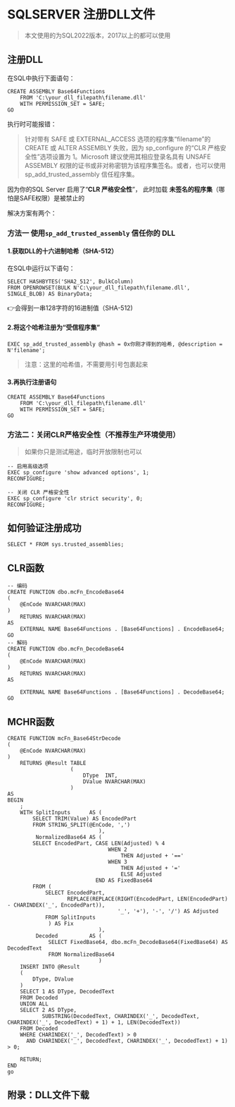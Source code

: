 # SQLSERVER 注册DLL文件

> 本文使用的为SQL2022版本，2017以上的都可以使用

## 注册DLL

在SQL中执行下面语句：

```tsql
CREATE ASSEMBLY Base64Functions
	FROM 'C:\your_dll_filepath\filename.dll'
	WITH PERMISSION_SET = SAFE;
GO
```

执行时可能报错：
> 针对带有 SAFE 或 EXTERNAL_ACCESS 选项的程序集“filename”的 CREATE 或 ALTER ASSEMBLY 失败，因为 sp_configure 的“CLR 严格安全性”选项设置为
> 1。Microsoft 建议使用其相应登录名具有 UNSAFE ASSEMBLY 权限的证书或非对称密钥为该程序集签名。或者，也可以使用 sp_add_trusted_assembly 信任程序集。

因为你的SQL Server 启用了“**CLR 严格安全性**”， 此时加载 **未签名的程序集**（哪怕是SAFE权限）是被禁止的

解决方案有两个：

### 方法一 使用`sp_add_trusted_assembly` 信任你的 DLL

#### 1.获取DLL的十六进制哈希（SHA-512）

在SQL中运行以下语句：

```tsql
SELECT HASHBYTES('SHA2_512', BulkColumn)
FROM OPENROWSET(BULK N'C:\your_dll_filepath\filename.dll', SINGLE_BLOB) AS BinaryData;
```

👉会得到一串128字符的16进制值（SHA-512)

#### 2.将这个哈希注册为“受信程序集”
```tsql
EXEC sp_add_trusted_assembly @hash = 0x你刚才得到的哈希, @description = N'filename';
```
> 注意：这里的哈希值，不需要用引号包裹起来

#### 3.再执行注册语句
```tsql
CREATE ASSEMBLY Base64Functions
	FROM 'C:\your_dll_filepath\filename.dll'
	WITH PERMISSION_SET = SAFE;
GO
```

### 方法二：关闭CLR严格安全性（不推荐生产环境使用）
> 如果你只是测试用途，临时开放限制也可以
```tsql
-- 启用高级选项
EXEC sp_configure 'show advanced options', 1;
RECONFIGURE;

-- 关闭 CLR 严格安全性
EXEC sp_configure 'clr strict security', 0;
RECONFIGURE;
````

## 如何验证注册成功
`SELECT * FROM sys.trusted_assemblies;`

## CLR函数
```tsql
-- 编码
CREATE FUNCTION dbo.mcFn_EncodeBase64
(
	@EnCode NVARCHAR(MAX)
)
	RETURNS NVARCHAR(MAX)
AS
	EXTERNAL NAME Base64Functions . [Base64Functions] . EncodeBase64;
GO
-- 解码
CREATE FUNCTION dbo.mcFn_DecodeBase64
(
	@EnCode NVARCHAR(MAX)
)
	RETURNS NVARCHAR(MAX)
AS
	
	EXTERNAL NAME Base64Functions . [Base64Functions] . DecodeBase64;
GO
```

## MCHR函数
```tsql
CREATE FUNCTION mcFn_Base64StrDecode
(
	@EnCode NVARCHAR(MAX)
)
	RETURNS @Result TABLE
	                (
		                DType  INT,
		                DValue NVARCHAR(MAX)
	                )
AS
BEGIN
	;
	WITH SplitInputs      AS (
		SELECT TRIM(Value) AS EncodedPart
		FROM STRING_SPLIT(@EnCode, ',')
	                         ),
	     NormalizedBase64 AS (
		SELECT EncodedPart, CASE LEN(Adjusted) % 4
			                    WHEN 2
				                    THEN Adjusted + '=='
			                    WHEN 3
				                    THEN Adjusted + '='
				                    ELSE Adjusted
		                    END AS FixedBase64
		FROM (
			SELECT EncodedPart,
			       REPLACE(REPLACE(RIGHT(EncodedPart, LEN(EncodedPart) - CHARINDEX('_', EncodedPart)),
			                       '_', '+'), '-', '/') AS Adjusted
			FROM SplitInputs
		     ) AS Fix
	                         ),
         Decoded          AS (
	         SELECT FixedBase64, dbo.mcFn_DecodeBase64(FixedBase64) AS DecodedText
	         FROM NormalizedBase64
                             )
	INSERT INTO @Result
	(
		DType, DValue
	)
	SELECT 1 AS DType, DecodedText
	FROM Decoded
	UNION ALL
	SELECT 2 AS DType,
	       SUBSTRING(DecodedText, CHARINDEX('_', DecodedText, CHARINDEX('_', DecodedText) + 1) + 1, LEN(DecodedText))
	FROM Decoded
	WHERE CHARINDEX('_', DecodedText) > 0
	  AND CHARINDEX('_', DecodedText, CHARINDEX('_', DecodedText) + 1) > 0;
	
	RETURN;
END
go
```

## 附录：DLL文件下载